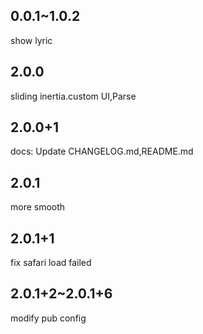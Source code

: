 ## 0.0.1~1.0.2
show lyric
## 2.0.0
sliding inertia.custom UI,Parse
## 2.0.0+1
docs: Update CHANGELOG.md,README.md
## 2.0.1
more smooth
## 2.0.1+1
fix safari load failed
## 2.0.1+2~2.0.1+6
modify pub config